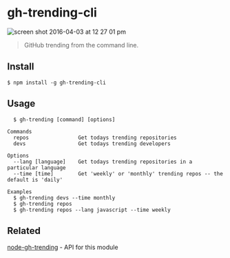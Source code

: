 # gh-trending-cli

![screen shot 2016-04-03 at 12 27 01 pm](https://cloud.githubusercontent.com/assets/7670539/14233785/8ef60fc0-f997-11e5-9200-1f397a30a612.png)

> GitHub trending from the command line.

## Install

```
$ npm install -g gh-trending-cli
```

## Usage

```
  $ gh-trending [command] [options]

Commands
  repos                Get todays trending repositories
  devs                 Get todays trending developers

Options
  --lang [language]    Get todays trending repositories in a particular language
  --time [time]        Get 'weekly' or 'monthly' trending repos -- the default is 'daily'

Examples
  $ gh-trending devs --time monthly
  $ gh-trending repos
  $ gh-trending repos --lang javascript --time weekly
```

## Related

[node-gh-trending](https://github.com/bmacheski/node-gh-trending) - API for this module
